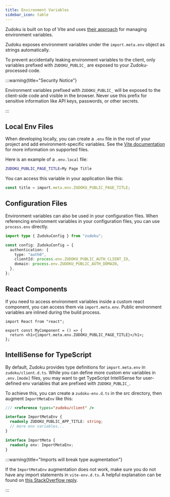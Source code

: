 ```yaml
---
title: Environment Variables
sidebar_icon: table
---
```


Zudoku is built on top of Vite and uses [their approach](https://vite.dev/guide/env-and-mode) for
managing environment variables.

Zudoku exposes environment variables under the `import.meta.env` object as strings automatically.

To prevent accidentally leaking environment variables to the client, only variables prefixed with
`ZUDOKU_PUBLIC_` are exposed to your Zudoku-processed code.

:::warning{title="Security Notice"}

Environment variables prefixed with `ZUDOKU_PUBLIC_` will be exposed to the client-side code and
visible in the browser. Never use this prefix for sensitive information like API keys, passwords, or
other secrets.

:::

## Local Env Files

When developing locally, you can create a `.env` file in the root of your project and add
environment-specific variables. See the
[Vite documentation](https://vite.dev/guide/env-and-mode.html#env-files) for more information on
supported files.

Here is an example of a `.env.local` file:

```sh
ZUDOKU_PUBLIC_PAGE_TITLE=My Page Title
```

You can access this variable in your application like this:

```ts
const title = import.meta.env.ZUDOKU_PUBLIC_PAGE_TITLE;
```

## Configuration Files

Environment variables can also be used in your configuration files. When referencing environment
variables in your configuration files, you can use `process.env` directly.

```ts
import type { ZudokuConfig } from "zudoku";

const config: ZudokuConfig = {
  authentication: {
    type: "auth0",
    clientId: process.env.ZUDOKU_PUBLIC_AUTH_CLIENT_ID,
    domain: process.env.ZUDOKU_PUBLIC_AUTH_DOMAIN,
  },
};
```

## React Components

If you need to access environment variables inside a custom react component, you can access them via
`import.meta.env`. Public environment variables are inlined during the build process.

```tsx
import React from "react";

export const MyComponent = () => {
  return <h1>{import.meta.env.ZUDOKU_PUBLIC_PAGE_TITLE}</h1>;
};
```

## IntelliSense for TypeScript

By default, Zudoku provides type definitions for `import.meta.env` in `zudoku/client.d.ts`. While
you can define more custom env variables in `.env.[mode]` files, you may want to get TypeScript
IntelliSense for user-defined env variables that are prefixed with `ZUDOKU_PUBLIC_`.

To achieve this, you can create a `zudoku-env.d.ts` in the src directory, then augment
`ImportMetaEnv` like this:

```typescript
/// <reference types="zudoku/client" />

interface ImportMetaEnv {
  readonly ZUDOKU_PUBLIC_APP_TITLE: string;
  // more env variables...
}

interface ImportMeta {
  readonly env: ImportMetaEnv;
}
```

:::warning{title="Imports will break type augmentation"}

If the `ImportMetaEnv` augmentation does not work, make sure you do not have any import statements
in `vite-env.d.ts`. A helpful explanation can be found on
[this StackOverflow reply](https://stackoverflow.com/a/51114250).

:::
